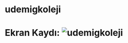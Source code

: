 # udemigkoleji

# Ekran Kaydı: ![udemigkoleji](https://github.com/beysatavli/udemigkoleji/assets/164610384/4c6bdfa2-e711-41c4-b450-b799a9ec8b7a)
